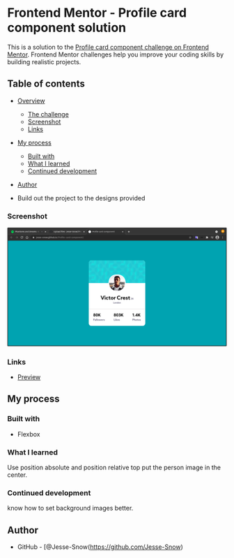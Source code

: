 # Frontend Mentor - Profile card component solution

This is a solution to the [Profile card component challenge on Frontend Mentor](https://www.frontendmentor.io/challenges/profile-card-component-cfArpWshJ). Frontend Mentor challenges help you improve your coding skills by building realistic projects. 

## Table of contents

- [Overview](#overview)
  - [The challenge](#the-challenge)
  - [Screenshot](#screenshot)
  - [Links](#links)
- [My process](#my-process)
  - [Built with](#built-with)
  - [What I learned](#what-i-learned)
  - [Continued development](#continued-development)
- [Author](#author)

- Build out the project to the designs provided

### Screenshot

![](./screenshot4.png)

### Links

-  [Preview](https://jesse-snow.github.io/Profile-card-component/)

## My process

### Built with

- Flexbox

### What I learned

Use position absolute and position relative
top put the person image in the center.

### Continued development

know how to set background images better.

## Author

- GitHub - [@Jesse-Snow(https://github.com/Jesse-Snow) 

